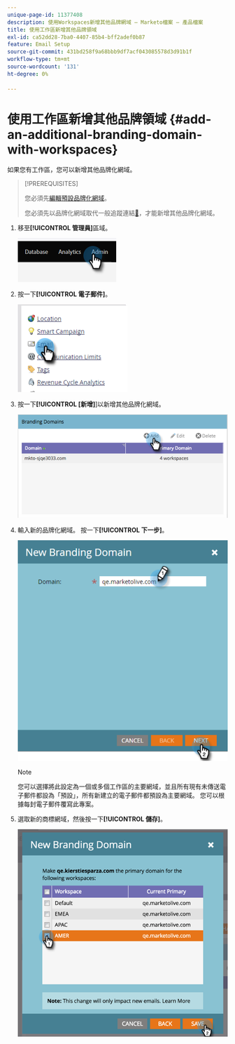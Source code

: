 ```yaml
---
unique-page-id: 11377408
description: 使用Workspaces新增其他品牌網域 — Marketo檔案 — 產品檔案
title: 使用工作區新增其他品牌領域
exl-id: ca52dd28-7ba0-4407-85b4-bff2adef0b87
feature: Email Setup
source-git-commit: 431bd258f9a68bbb9df7acf043085578d3d91b1f
workflow-type: tm+mt
source-wordcount: '131'
ht-degree: 0%

---
```


# 使用工作區新增其他品牌領域 {#add-an-additional-branding-domain-with-workspaces}

如果您有工作區，您可以新增其他品牌化網域。

>[!PREREQUISITES]
>
>您必須先[編輯預設品牌化網域](/help/marketo/product-docs/administration/email-setup/add-multiple-branding-domains/edit-your-default-branding-domain.md)。
>
>您必須先以品牌化網域取代一般追蹤連結[&#128279;](/help/marketo/product-docs/administration/email-setup/add-multiple-branding-domains/edit-your-default-branding-domain-with-workspaces.md)，才能新增其他品牌化網域。

1. 移至&#x200B;**[!UICONTROL 管理員]**&#x200B;區域。

   ![](assets/add-an-additional-branding-domain-with-workspaces-1.png)

1. 按一下&#x200B;**[!UICONTROL 電子郵件]**。

   ![](assets/add-an-additional-branding-domain-with-workspaces-2.png)

1. 按一下&#x200B;**[!UICONTROL [新增]**]以新增其他品牌化網域。

   ![](assets/add-an-additional-branding-domain-with-workspaces-3.png)

1. 輸入新的品牌化網域。 按一下&#x200B;**[!UICONTROL 下一步]**。

   ![](assets/add-an-additional-branding-domain-with-workspaces-4.png)

   >[!NOTE]
   >
   >您可以選擇將此設定為一個或多個工作區的主要網域，並且所有現有未傳送電子郵件都設為「預設」，所有新建立的電子郵件都預設為主要網域。 您可以根據每封電子郵件覆寫此專案。

1. 選取新的商標網域，然後按一下&#x200B;**[!UICONTROL 儲存]**。

   ![](assets/add-an-additional-branding-domain-with-workspaces-5.png)
